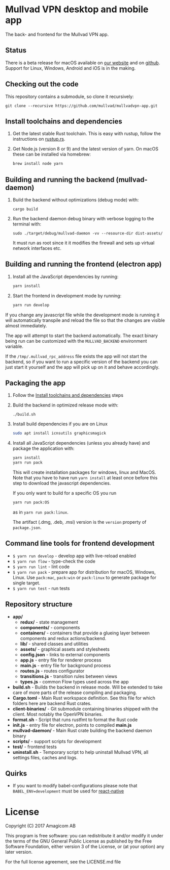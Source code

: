 # Mullvad VPN desktop and mobile app

The back- and frontend for the Mullvad VPN app.

## Status

There is a beta release for macOS available on
[our website](https://mullvad.net/en/guides/beta-app/) and on
[github](https://github.com/mullvad/mullvadvpn-app/releases/).
Support for Linux, Windows, Android and iOS is in the making.

## Checking out the code

This repository contains a submodule, so clone it recursively:
```
git clone --recursive https://github.com/mullvad/mullvadvpn-app.git
```

## Install toolchains and dependencies

1. Get the latest stable Rust toolchain. This is easy with rustup, follow the instructions on
[rustup.rs](https://rustup.rs/).

1. Get Node.js (version 8 or 9) and the latest version of yarn. On macOS these can be installed via
homebrew:
    ```bash
    brew install node yarn
    ```

## Building and running the backend (mullvad-daemon)

1. Build the backend without optimizations (debug mode) with:
    ```
    cargo build
    ```

1. Run the backend daemon debug binary with verbose logging to the terminal with:
    ```
    sudo ./target/debug/mullvad-daemon -vv --resource-dir dist-assets/
    ```
    It must run as root since it it modifies the firewall and sets up virtual network interfaces
    etc.

## Building and running the frontend (electron app)

1. Install all the JavaScript dependencies by running:
    ```bash
    yarn install
    ```

1. Start the frontend in development mode by running:
    ```bash
    yarn run develop
    ```

If you change any javascript file while the development mode is running it will automatically
transpile and reload the file so that the changes are visible almost immediately.

The app will attempt to start the backend automatically. The exact binary being run can be
customized with the `MULLVAD_BACKEND` environment variable.

If the `/tmp/.mullvad_rpc_address` file exists the app will not start the backend, so if you want
to run a specific version of the backend you can just start it yourself and the app will pick up on
it and behave accordingly.


## Packaging the app

1. Follow the [Install toolchains and dependencies](#install-toolchains-and-dependencies) steps

1. Build the backend in optimized release mode with:
    ```
    ./build.sh
    ```

1.  Install build dependencies if you are on Linux
    ```bash
    sudo apt install icnsutils graphicsmagick
    ```

1. Install all JavaScript dependencies (unless you already have) and package the application with:
    ```bash
    yarn install
    yarn run pack
    ```
    This will create installation packages for windows, linux and MacOS. Note that you have to have
    run `yarn install` at least once before this step to download the javascript dependencies.

    If you only want to build for a specific OS you run
    ```bash
    yarn run pack:OS
    ```
    as in `yarn run pack:linux`.

    The artifact (.dmg, .deb, .msi) version is the `version` property of `package.json`.


## Command line tools for frontend development

- `$ yarn run develop` - develop app with live-reload enabled
- `$ yarn run flow` - type-check the code
- `$ yarn run lint` - lint code
- `$ yarn run pack` - prepare app for distribution for macOS, Windows, Linux. Use `pack:mac`,
   `pack:win` or `pack:linux` to generate package for single target.
- `$ yarn run test` - run tests

## Repository structure

- **app/**
  - **redux/** - state management
  - **components/** - components
  - **containers/** - containers that provide a glueing layer between components and redux
    actions/backend.
  - **lib/** - shared classes and utilities
  - **assets/** - graphical assets and stylesheets
  - **config.json** - links to external components
  - **app.js** - entry file for renderer process
  - **main.js** - entry file for background process
  - **routes.js** - routes configurator
  - **transitions.js** - transition rules between views
  - **types.js** - common Flow types used across the app
- **build.sh** - Builds the backend in release mode. Will be extended to take care of more parts
  of the release compiling and packaging.
- **Cargo.toml** - Main Rust workspace definition. See this file for which folders here are backend
  Rust crates.
- **client-binaries/** - Git submodule containing binaries shipped with the client. Most notably
  the OpenVPN binaries.
- **format.sh** - Script that runs rustfmt to format the Rust code
- **init.js** - entry file for electron, points to compiled **main.js**
- **mullvad-daemon/** - Main Rust crate building the backend daemon binary
- **scripts/** - support scripts for development
- **test/** - frontend tests
- **uninstall.sh** - Temporary script to help uninstall Mullvad VPN, all settings files, caches and
  logs.

## Quirks

- If you want to modify babel-configurations please note that `BABEL_ENV=development` must be used for [react-native](https://github.com/facebook/react-native/issues/8723)

# License

Copyright (C) 2017  Amagicom AB

This program is free software: you can redistribute it and/or modify it under the terms of the
GNU General Public License as published by the Free Software Foundation, either version 3 of
the License, or (at your option) any later version.

For the full license agreement, see the LICENSE.md file
